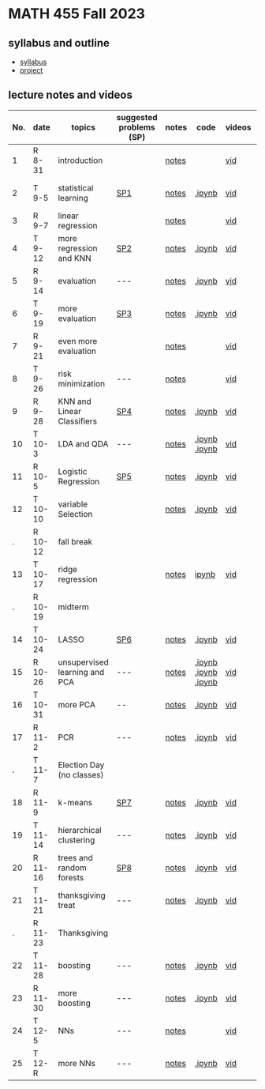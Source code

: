 # MATH 455 Fall 2023

## syllabus and outline

- [syllabus](docs/syllabus.md)
- [project](docs/project.pdf)
## lecture notes and videos

No. | date | topics | suggested problems (SP) | notes | code | videos | quiz problem (QP) | 
--- | --- | --- | --- | --- | --- | --- | --- | 
1|R 8-31 | introduction |  | [notes](lns/lec1.pdf)|  | [vid](https://youtu.be/tZxDSfLuPwE?feature=shared)|  | 
2|T 9-5 | statistical learning | [SP1](sp/SP1_questions.pdf) | [notes](lns/lec2.pdf)| [.ipynb](code/lab1_introduction.ipynb) | [vid](https://youtu.be/GVfoI83qzag) | [QP 1](qp/qp1.pdf) due Sept 12 | 
3|R 9-7 | linear regression | | [notes](lns/lec3.pdf)|  | [vid](https://youtu.be/CrES1RC5mro) | | 
4|T 9-12 | more regression and KNN | [SP2](sp/SP2_questions.pdf) | [notes](lns/lec4.pdf)|  [.ipynb](code/lab2_regression.ipynb)| [vid](https://youtu.be/Ntd0JFc-0XY)| [QP 2](qp/qp2.pdf) due Sept 19| 
5|R 9-14 | evaluation | --- | [notes](lns/lec5.pdf) | [.ipynb](code/lab3_knn.ipynb) | [vid](https://youtu.be/4RnNiMh5UdI) |  | 
6|T 9-19 | more evaluation | [SP3](sp/SP3_questions.pdf) | [notes](lns/lec6.pdf) | [.ipynb](code/lab4_evaluation.ipynb) |[vid](https://youtu.be/HUF1YtJzYvg)| [QP 3](qp/qp3.pdf) due Sept 26 |
7|R 9-21 | even more evaluation | | [notes](lns/lec7.pdf)|   | [vid](https://youtu.be/ZcXQFJztZtU)| | 
8|T 9-26 | risk minimization |  --- | [notes](lns/lec8.pdf)|  | [vid](https://youtu.be/eqzX-Yr3xrA)| [QP 4](qp/qp4.pdf) due Oct 3 |
9|R 9-28 | KNN and Linear Classifiers | [SP4](sp/SP4_questions.pdf)| [notes](lns/lec9.pdf)| [.ipynb](code/lab5_knn_class.ipynb)| [vid](https://youtu.be/5qPIfckLLj8)| | 
10 |T 10-3 | LDA and QDA | --- | [notes](lns/lec10.pdf)| [.ipynb](code/lab6_lda.ipynb) [.ipynb](code/lab7_qda.ipynb) | [vid](https://youtu.be/7DwcXraXVF4)| [QP 5](qp/qp5.pdf) due Oct 10 | 
11|R 10-5 | Logistic Regression | [SP5](sp/SP5_questions.pdf) | [notes](lns/lec11.pdf)| [.ipynb](code/lab8_logistic.ipynb) | [vid](https://youtu.be/-e_JkXdfpLo) |    | 
12|T 10-10 | variable Selection |  | [notes](lns/lec12.pdf)| [.ipynb](code/lab9_selection.ipynb)  | [vid](https://youtu.be/lIWVaTzeTlA)| [QP 6](qp/qp6.pdf) due Oct 17| 
. |R 10-12 | fall break | 
13 | T 10-17 | ridge regression |  | [notes](lns/lec13.pdf)|   [ipynb](code/lab10_ridge.ipynb)| [vid](https://youtu.be/RNjRw5-Mxe0)| --- | 
.| R 10-19 | midterm | ||||
14|T 10-24 | LASSO | [SP6](sp/SP6_questions.pdf) | [notes](lns/lec14.pdf)| [.ipynb](code/lab11_lasso.ipynb) | [vid](https://youtu.be/2vgkzxvVgTc) | [QP7](qp/qp7.pdf) due Oct 31 | 
15|R 10-26 | unsupervised learning and PCA | --- | [notes](lns/lec15.pdf)| [.ipynb](code/lab12_loss.ipynb) [.ipynb](code/lab13_glmnet.ipynb) [.ipynb](code/lab14_pcaviz.ipynb)  | [vid](https://youtu.be/uRSlQzp7GbI)| ---  | 
16|T 10-31 | more PCA | -- | [notes](lns/lec16.pdf) | [.ipynb](code/lab15_pca.ipynb) | [vid](https://youtu.be/efAwbKnQN0E)| [QP8](qp/qp8.pdf) due Nov 9 | 
17 |R 11-2 | PCR | --- | [notes](lns/lec17.pdf) | [.ipynb](code/lab16_pcr.ipynb)  | [vid](https://youtu.be/DOotsNLzsJ4) |  |
. | T 11-7 | Election Day (no classes) | 
18|R 11-9 | k-means | [SP7](sp/SP7_questions.pdf) | [notes](lns/lec18.pdf)| [.ipynb](code/lab17_kmeans.ipynb)  | [vid](https://youtu.be/Umt59tFW7TQ)| [QP9](qp/qp9.pdf) due Nov 16 | 
19|T 11-14 | hierarchical clustering | --- | [notes](lns/lec19.pdf)| [.ipynb](code/lab18_hierarchical.ipynb) | [vid](https://youtu.be/MYksRK_AKto)|  --- | 
20|R 11-16 | trees and random forests | [SP8](sp/SP8_questions.pdf) | [notes](lns/lec20.pdf)| [.ipynb](code/lab19_trees.ipynb) | [vid](https://youtu.be/P8o3wNKeJY8)| [QP10](qp/qp10.pdf) due Nov 30| 
21|T 11-21 | thanksgiving treat | --- | [notes](lns/lec21.pdf)| [.ipynb](code/lab20_rf.ipynb) |[vid]() |   | 
. | R 11-23 | Thanksgiving | 
22|T 11-28 | boosting | --- | [notes](lns/lec22.pdf)| [.ipynb](code/lab19_trees.ipynb)  | [vid]() |  | 
23|R 11-30 | more boosting | --- |[notes](lns/lec23.pdf)| [.ipynb](code/lab20_rf.ipynb) | [vid]() |  | 
24|T 12-5 | NNs | --- | [notes](lns/lec24.pdf)| |  [vid]() | --- | 
25|T 12-R | more NNs | --- | [notes](lns/lec25.pdf)|[.ipynb](code/lab22_kr.ipynb) |  [vid]() | --- | 



